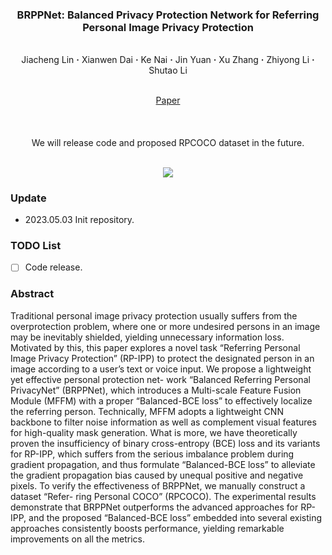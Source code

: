 ### <p align="center"> BRPPNet: Balanced Privacy Protection Network for Referring Personal Image Privacy Protection
<br>
<div align="center">
  Jiacheng&nbsp;Lin</a> <b>&middot;</b>
  Xianwen&nbsp;Dai</a> <b>&middot;</b>
  Ke&nbsp;Nai</a> <b>&middot;</b>
  Jin&nbsp;Yuan</a> <b>&middot;</b>
  Xu&nbsp;Zhang</a> <b>&middot;</b>
  Zhiyong&nbsp;Li</a> <b>&middot;</b>
  Shutao&nbsp;Li</a>
  <br> <br>

  <a href="" target="_blank">Paper</a>
</div>

####

<br>
<p align="center">We will release code and proposed RPCOCO dataset in the future. </p>
<br>

<div align=center><img src="https://s2.loli.net/2023/05/03/WzA9goL8BQkU4Ys.png" /></div>

### Update
- 2023.05.03 Init repository.

### TODO List
- [ ] Code release. 

### Abstract
Traditional personal image privacy protection usually suffers from the overprotection problem, where one or more undesired persons in an image may be
inevitably shielded, yielding unnecessary information loss. Motivated by this, this paper explores a novel task “Referring Personal Image Privacy Protection”
(RP-IPP) to protect the designated person in an image according to a user’s text or voice input. We propose a lightweight yet effective personal protection net-
work “Balanced Referring Personal PrivacyNet” (BRPPNet), which introduces a Multi-scale Feature Fusion Module (MFFM) with a proper “Balanced-BCE
loss” to effectively localize the referring person. Technically, MFFM adopts a lightweight CNN backbone to filter noise information as well as complement
visual features for high-quality mask generation. What is more, we have theoretically proven the insufficiency of binary cross-entropy (BCE) loss and its
variants for RP-IPP, which suffers from the serious imbalance problem during gradient propagation, and thus formulate “Balanced-BCE loss” to alleviate the
gradient propagation bias caused by unequal positive and negative pixels. To verify the effectiveness of BRPPNet, we manually construct a dataset “Refer-
ring Personal COCO” (RPCOCO). The experimental results demonstrate that BRPPNet outperforms the advanced approaches for RP-IPP, and the proposed
“Balanced-BCE loss” embedded into several existing approaches consistently
boosts performance, yielding remarkable improvements on all the metrics.
